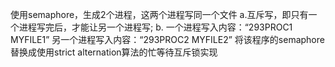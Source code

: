 使用semaphore，生成2个进程，这两个进程写同一个文件
        a.互斥写，即只有一个进程写完后，才能让另一个进程写; 
        b. 一个进程写入内容：“293PROC1 MYFILE1”
        另一个进程写入内容：“293PROC2 MYFILE2”
将该程序的semaphore替换成使用strict alternation算法的忙等待互斥锁实现

